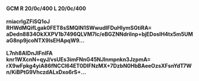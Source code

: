 #### GCM R 20/0c/400 L 20/0c/400
**rniacrlgZFiSQ1oJ**<br/>**RHWdMQifLgak0FET8sSMQlN1SWwudIFDuHlymSGtiRA=**<br/>**aDedn8834OkXXPV1b7496QLVM7Ic/eBGZNNdrilnp+bjEDoslH4tx5m5UMaG8np9jcoNTX9lsEHApqW9...**<br/><br/>
**L7nh8AIDnJlFnIFA**<br/>**knr1WXcnN+qyJ/vsUEs3imFNnG45NJlnmpnkn3JzpmA=**<br/>**rX9wFpkg4yiA86fNCCl64ET0DIFNzMX+7DzbN0HbBAeeOzsXFsnYdT7Wn/KiBPtG9VhczdALxDxo6rS+...**